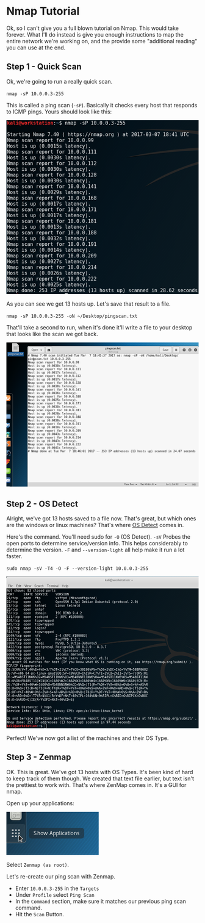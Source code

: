 # Nmap Tutorial
Ok, so I can't give you a full blown tutorial on Nmap. This would take forever. What I'll do instead is give you enough instructions to map the entire network we're working on, and the provide some "additional reading" you can use at the end.

## Step 1 - Quick Scan
Ok, we're going to run a really quick scan. 

`nmap -sP 10.0.0.3-255`

This is called a ping scan (`-sP`). Basically it checks every host that responds to ICMP pings. Yours should look like this:

![Image of Ping Scan](images/scan1.png)

As you can see we get 13 hosts up.
Let's save that result to a file.

`nmap -sP 10.0.0.3-255 -oN ~/Desktop/pingscan.txt`

That'll take a second to run, when it's done it'll write a file to your desktop that looks like the scan we got back.

![Image of File on Desktop](images/save-to-file.png)

## Step 2 - OS Detect
Alright, we've got 13 hosts saved to a file now. That's great, but which ones are the windows or linux machines? That's where [OS Detect](https://nmap.org/book/man-os-detection.html) comes in. 

Here's the command. You'll need sudo for `-O` (OS Detect). `-sV` Probes the open ports to determine service/version info. This helps considerably to determine the version. `-F` and `--version-light` all help make it run a lot faster.

`sudo nmap -sV -T4 -O -F --version-light 10.0.0.3-255`

![Image of OS Detect](images/nmap-osdetect.png)

Perfect! We've now got a list of the machines and their OS Type.

## Step 3 - Zenmap

OK. This is great. We've got 13 hosts with OS Types. It's been kind of hard to keep track of them though. We created that text file earlier, but text isn't the prettiest to work with. That's where ZenMap comes in. It's a GUI for nmap.

Open up your applications:

![Image of Applications Menu](images/show-apps.png)

Select `Zenmap (as root)`.

Let's re-create our ping scan with Zenmap.
- Enter `10.0.0.3-255` in the `Targets`
- Under `Profile` select `Ping Scan`
- In the `Command` section, make sure it matches our previous ping scan command.
- Hit the `Scan` Button.
